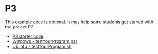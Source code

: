 # P3

This example code is optional. It may help some students get started with the project P3

* [P3 starter code](./Program.cs)
* [Windows - testYourProgram.ps1](./testYourProgram.ps1)
* [Ubuntu - testYourProgram.sh](./testYourProgram.sh)